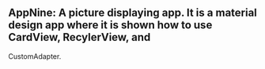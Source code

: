 ## AppNine: A picture displaying app. It is a material design app where it is shown how to use CardView, RecylerView, and
 CustomAdapter.